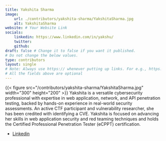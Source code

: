 ```yaml
---
title: Yakshita Sharma
image:
    url: ./contributors/yakshita-sharma/YakshitaSharma.jpg
    alt: YakshitaSharma
website: # Your Website Link
socials:
    linkedin: https://www.linkedin.com/in/yakshu/
    twitter: 
    github:  
draft: false # Change it to false if you want it published.
# Do not change the below values.
type: contributors
layout: single
# Note: Always use https:// whenever putting up links. For e.g., https://payatu.com
# All the fields above are optional
---
```

{{< figure src="/contributors/yakshita-sharma/YakshitaSharma.jpg" width="300" height="200" >}}
Yakshita is a versatile cybersecurity professional with expertise in web application, network, and API penetration testing, backed by hands-on experience in real-world security assessments. An active CTF participant and vulnerability researcher, she has been credited with identifying a CVE. Yakshita is focused on advancing her skills in web application security and red teaming techniques and holds the Certified Professional Penetration Tester (eCPPT) certification.
- [Linkedin](https://www.linkedin.com/in/yakshu/)
